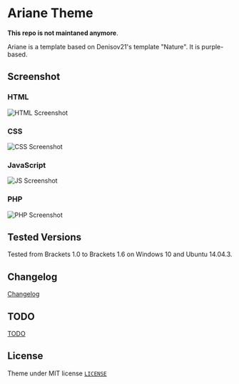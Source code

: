 # Ariane Theme

**This repo is not maintaned anymore**.

Ariane is a template based on Denisov21's template "Nature". It is purple-based.

## Screenshot

### HTML

![HTML Screenshot](https://github.com/erknrio/ariane-theme/blob/master/screenshots/html.jpg)

### CSS

![CSS Screenshot](https://github.com/erknrio/ariane-theme/blob/master/screenshots/css.jpg)

### JavaScript

![JS Screenshot](https://github.com/erknrio/ariane-theme/blob/master/screenshots/js.jpg)

### PHP

![PHP Screenshot](https://github.com/erknrio/ariane-theme/blob/master/screenshots/php.jpg)

## Tested Versions
Tested from Brackets 1.0 to Brackets 1.6 on Windows 10 and Ubuntu 14.04.3.

## Changelog

[Changelog](https://github.com/erknrio/ariane-theme/blob/master/CHANGELOG.md)


## TODO

[TODO](https://github.com/erknrio/ariane-theme/blob/master/TODO.md)

## License

Theme under MIT license [`LICENSE`](LICENSE)
